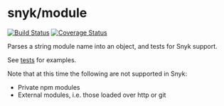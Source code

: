 # snyk/module


[![Build Status](https://travis-ci.org/Snyk/module.svg?branch=master)](https://travis-ci.org/Snyk/module) [![Coverage Status](https://coveralls.io/repos/Snyk/module/badge.svg?branch=master&service=github)](https://coveralls.io/github/Snyk/module?branch=develop)

Parses a string module name into an object, and tests for Snyk support.

See [tests](https://github.com/Snyk/module/blob/4a1055822a33b4294bd28e3502135e1153c06a46/test/index.test.js) for examples.

Note that at this time the following are not supported in Snyk:

- Private npm modules
- External modules, i.e. those loaded over http or git
